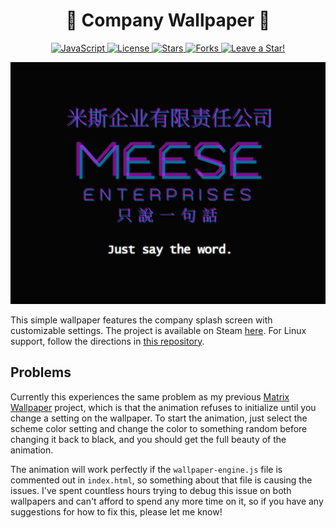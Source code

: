 <p align="center">
  <h1 align="center">🎩 Company Wallpaper 🎩</h1>
</p>

<p align="center">
  <a href="https://github.com/meese-enterprises/desktop-background/search?l=javascript">
    <img src="https://img.shields.io/badge/language-JavaScript-yellow" alt="JavaScript" />
  </a>
  <a href="https://github.com/meese-enterprises/desktop-background/blob/master/LICENSE.md">
    <img src="https://img.shields.io/github/license/meese-enterprises/desktop-background" alt="License" />
  </a>
  <a href="https://github.com/meese-enterprises/desktop-background/stargazers">
    <img src="https://img.shields.io/github/stars/meese-enterprises/desktop-background" alt="Stars" />
  </a>
  <a href="https://github.com/meese-enterprises/desktop-background/network/members">
    <img src="https://img.shields.io/github/forks/meese-enterprises/desktop-background" alt="Forks" />
  </a>
  <a href="https://github.com/meese-enterprises/desktop-background/stargazers">
    <img src="https://img.shields.io/static/v1?label=%F0%9F%8C%9F&message=If%20Useful&style=style=flat&color=BC4E99" alt="Leave a Star!"/>
  </a>
</p>

<p align="center">
	<img src="preview.jpg" alt="Company splash wallpaper" title="Company splash wallpaper" />
</p>

This simple wallpaper features the company splash screen with customizable settings.
The project is available on Steam [here](https://steamcommunity.com/sharedfiles/filedetails/?id=2784916467).
For Linux support, follow the directions in [this repository](https://github.com/catsout/wallpaper-engine-kde-plugin).

## Problems
Currently this experiences the same problem as my previous [Matrix Wallpaper](https://github.com/ajmeese7/matrix-wallpaper)
project, which is that the animation refuses to initialize until you change a setting on the wallpaper. To start
the animation, just select the scheme color setting and change the color to something random before changing it
back to black, and you should get the full beauty of the animation.

The animation will work perfectly if the `wallpaper-engine.js` file is commented out in `index.html`, so something
about that file is causing the issues. I've spent countless hours trying to debug this issue on both wallpapers and
can't afford to spend any more time on it, so if you have any suggestions for how to fix this, please let me know!
